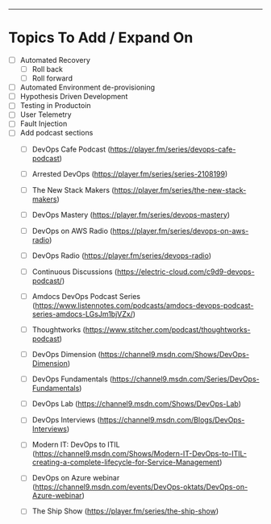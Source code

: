 ---
# Topics To Add / Expand On
 - [ ] Automated Recovery
   - [ ] Roll back
   - [ ] Roll forward
 - [ ] Automated Environment de-provisioning
 - [ ] Hypothesis Driven Development
 - [ ] Testing in Productoin
 - [ ] User Telemetry
 - [ ] Fault Injection
 - [ ] Add podcast sections
   - [ ] DevOps Cafe Podcast (https://player.fm/series/devops-cafe-podcast)
   - [ ] Arrested DevOps (https://player.fm/series/series-2108199)
   - [ ] The New Stack Makers (https://player.fm/series/the-new-stack-makers)
   - [ ] DevOps Mastery (https://player.fm/series/devops-mastery)
   - [ ] DevOps on AWS Radio (https://player.fm/series/devops-on-aws-radio)
   - [ ] DevOps Radio (https://player.fm/series/devops-radio)
   - [ ] Continuous Discussions (https://electric-cloud.com/c9d9-devops-podcast/)
   - [ ] Amdocs DevOps Podcast Series (https://www.listennotes.com/podcasts/amdocs-devops-podcast-series-amdocs-LGsJm1bjVZx/)
   - [ ] Thoughtworks (https://www.stitcher.com/podcast/thoughtworks-podcast)
   - [ ] DevOps Dimension (https://channel9.msdn.com/Shows/DevOps-Dimension)
   - [ ] DevOps Fundamentals (https://channel9.msdn.com/Series/DevOps-Fundamentals)
   - [ ] DevOps Lab (https://channel9.msdn.com/Shows/DevOps-Lab)
   - [ ] DevOps Interviews (https://channel9.msdn.com/Blogs/DevOps-Interviews)
   - [ ] Modern IT: DevOps to ITIL (https://channel9.msdn.com/Shows/Modern-IT-DevOps-to-ITIL-creating-a-complete-lifecycle-for-Service-Management)
   - [ ] DevOps on Azure webinar (https://channel9.msdn.com/events/DevOps-oktats/DevOps-on-Azure-webinar)
   - [ ] The Ship Show (https://player.fm/series/the-ship-show)

